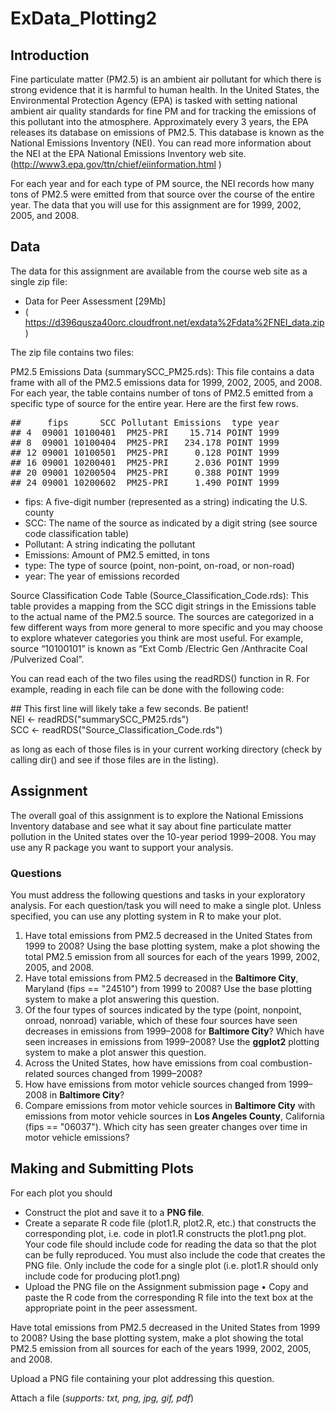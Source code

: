# ExData_Plotting2

## Introduction  

Fine particulate matter (PM2.5) is an ambient air pollutant for which there is strong evidence that it is harmful to human health. In the United States, the Environmental Protection Agency (EPA) is tasked with setting national ambient air quality standards for fine PM and for tracking the emissions of this pollutant into the atmosphere. Approximately every 3 years, the EPA releases its database on emissions of PM2.5. This database is known as the National Emissions Inventory (NEI). You can read more information about the NEI at the EPA National Emissions Inventory web site. (http://www3.epa.gov/ttn/chief/eiinformation.html )

For each year and for each type of PM source, the NEI records how many tons of PM2.5 were emitted from that source over the course of the entire year. The data that you will use for this assignment are for 1999, 2002, 2005, and 2008.

## Data  

The data for this assignment are available from the course web site as a single zip file:

-	Data for Peer Assessment [29Mb]
-	( https://d396qusza40orc.cloudfront.net/exdata%2Fdata%2FNEI_data.zip )

The zip file contains two files:

PM2.5 Emissions Data (summarySCC_PM25.rds): This file contains a data frame with all of the PM2.5 emissions data for 1999, 2002, 2005, and 2008. For each year, the table contains number of tons of PM2.5 emitted from a specific type of source for the entire year. Here are the first few rows.

<pre>
##     fips      SCC Pollutant Emissions  type year  
## 4  09001 10100401  PM25-PRI    15.714 POINT 1999  
## 8  09001 10100404  PM25-PRI   234.178 POINT 1999  
## 12 09001 10100501  PM25-PRI     0.128 POINT 1999  
## 16 09001 10200401  PM25-PRI     2.036 POINT 1999  
## 20 09001 10200504  PM25-PRI     0.388 POINT 1999  
## 24 09001 10200602  PM25-PRI     1.490 POINT 1999  
</pre>
-	fips: A five-digit number (represented as a string) indicating the U.S. county 
-	SCC: The name of the source as indicated by a digit string (see source code classification table)
-	Pollutant: A string indicating the pollutant
-	Emissions: Amount of PM2.5 emitted, in tons
-	type: The type of source (point, non-point, on-road, or non-road)
-	year: The year of emissions recorded

Source Classification Code Table (Source_Classification_Code.rds): This table provides a mapping from the SCC digit strings in the Emissions table to the actual name of the PM2.5 source. The sources are categorized in a few different ways from more general to more specific and you may choose to explore whatever categories you think are most useful. For example, source “10100101” is known as “Ext Comb /Electric Gen /Anthracite Coal /Pulverized Coal”.

You can read each of the two files using the readRDS() function in R. For example, reading in each file can be done with the following code:

\#\# This first line will likely take a few seconds. Be patient!  
NEI <- readRDS("summarySCC_PM25.rds")  
SCC <- readRDS("Source_Classification_Code.rds")

as long as each of those files is in your current working directory (check by calling dir() and see if those files are in the listing).

## Assignment

The overall goal of this assignment is to explore the National Emissions Inventory database and see what it say about fine particulate matter pollution in the United states over the 10-year period 1999–2008. You may use any R package you want to support your analysis.

### Questions

You must address the following questions and tasks in your exploratory analysis. For each question/task you will need to make a single plot. Unless specified, you can use any plotting system in R to make your plot.

  1.	Have total emissions from PM2.5 decreased in the United States from 1999 to 2008? Using the base plotting system, make a plot showing the total PM2.5 emission from all sources for each of the years 1999, 2002, 2005, and 2008.
  2.	Have total emissions from PM2.5 decreased in the <b>Baltimore City</b>, Maryland (fips == "24510") from 1999 to 2008? Use the base plotting system to make a plot answering this question.
  3.	Of the four types of sources indicated by the type (point, nonpoint, onroad, nonroad) variable, which of these four sources have seen decreases in emissions from 1999–2008 for <b>Baltimore City</b>? Which have seen increases in emissions from 1999–2008? Use the <b>ggplot2</b> plotting system to make a plot answer this question.
  4.	Across the United States, how have emissions from coal combustion-related sources changed from 1999–2008?
  5.	How have emissions from motor vehicle sources changed from 1999–2008 in <b>Baltimore City</b>? 
  6.	Compare emissions from motor vehicle sources in <b>Baltimore City</b> with emissions from motor vehicle sources in <b>Los Angeles County</b>, California (fips == "06037"). Which city has seen greater changes over time in motor vehicle emissions?

## Making and Submitting Plots

For each plot you should

-	Construct the plot and save it to a <b>PNG file</b>.
-	Create a separate R code file (plot1.R, plot2.R, etc.) that constructs the corresponding plot, i.e. code in plot1.R constructs the plot1.png plot. Your code file should include code for reading the data so that the plot can be fully reproduced. You must also include the code that creates the PNG file. Only include the code for a single plot (i.e. plot1.R should only include code for producing plot1.png)
-	Upload the PNG file on the Assignment submission page
•	Copy and paste the R code from the corresponding R file into the text box at the appropriate point in the peer assessment.

Have total emissions from PM2.5 decreased in the United States from 1999 to 2008? Using the base plotting system, make a plot showing the total PM2.5 emission from all sources for each of the years 1999, 2002, 2005, and 2008. 

Upload a PNG file containing your plot addressing this question.

Attach a file (<i>supports: txt, png, jpg, gif, pdf</i>) 
